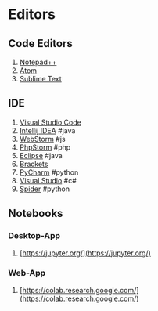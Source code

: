 # Editors

## Code Editors

1. [Notepad++](https://notepad-plus-plus.org/)
2. [Atom](https://atom.io/)
3. [Sublime Text](https://www.sublimetext.com/)

## IDE

1. [Visual Studio Code](https://code.visualstudio.com/)
2. [Intellij IDEA](https://www.jetbrains.com/idea/) #java
3. [WebStorm](https://www.jetbrains.com/webstorm/) #js
4. [PhpStorm](https://www.jetbrains.com/phpstorm/) #php
5. [Eclipse](https://www.eclipse.org/) #java
6. [Brackets](http://brackets.io/)
7. [PyCharm](https://www.jetbrains.com/pycharm/) #python
8. [Visual Studio](https://visualstudio.microsoft.com/vs/) #c#
9. [Spider](https://www.spyder-ide.org/) #python

## Notebooks

### Desktop-App

1. [https://jupyter.org/](https://jupyter.org/)

### Web-App

1. [https://colab.research.google.com/](https://colab.research.google.com/)
